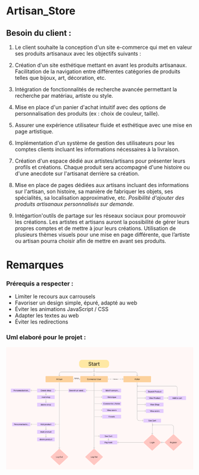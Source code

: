 # Artisan_Store

## Besoin du client :



1. Le client souhaite la conception d'un site e-commerce qui met en valeur ses produits artisanaux avec les objectifs suivants :


2. Création d'un site esthétique mettant en avant les produits artisanaux.
   Facilitation de la navigation entre différentes catégories de produits telles que bijoux, art, décoration, etc.


3. Intégration de fonctionnalités de recherche avancée permettant la recherche par matériau, artiste ou style.


4. Mise en place d'un panier d'achat intuitif avec des options de personnalisation des produits (ex : choix de couleur, taille).


5. Assurer une expérience utilisateur fluide et esthétique avec une mise en page artistique.


6. Implémentation d'un système de gestion des utilisateurs pour les comptes clients incluant les informations nécessaires à la livraison.


7. Création d'un espace dédié aux artistes/artisans pour présenter leurs profils et créations.
   Chaque produit sera accompagné d'une histoire ou d'une anecdote sur l'artisanat derrière sa création.


8. Mise en place de pages dédiées aux artisans incluant des informations sur l'artisan, son histoire, sa manière de fabriquer les objets, ses spécialités, sa localisation approximative, etc.
   *Posibilité d'ajouter des produits artisanaux personnalisés sur demande.*


9. Intégartion'outils de partage sur les réseaux sociaux pour promouvoir les créations.
   Les artistes et artisans auront la possibilité de gérer leurs propres comptes et de mettre à jour leurs créations.
   Utilisation de plusieurs thèmes visuels pour une mise en page différente, que l’artiste ou artisan pourra choisir afin de mettre en avant ses produits.

# Remarques

### Prérequis a respecter :


- Limiter le recours aux carrousels
- Favoriser un design simple, épuré, adapté au web
- Éviter les animations JavaScript / CSS
- Adapter les textes au web
- Éviter les redirections

### Uml elaboré pour le projet :
![img.png](img.png)

